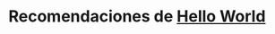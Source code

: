 # Recomendaciones de [Hello World](https://github.com/CodeRoomMX/practices/tree/master/05_hello_world)
